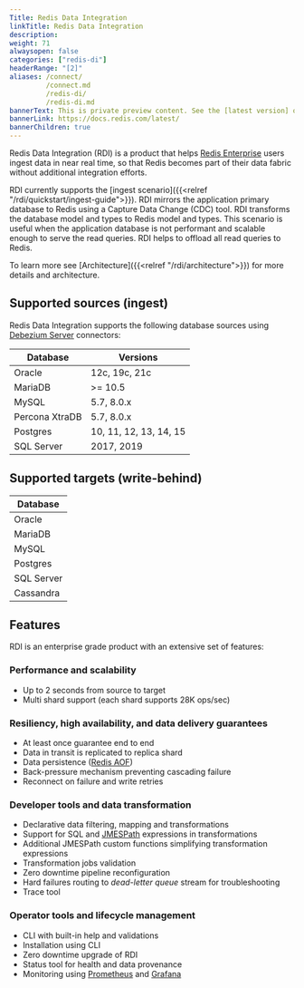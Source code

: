 ```yaml
---
Title: Redis Data Integration
linkTitle: Redis Data Integration
description:
weight: 71
alwaysopen: false
categories: ["redis-di"]
headerRange: "[2]"
aliases: /connect/
         /connect.md
         /redis-di/
         /redis-di.md
bannerText: This is private preview content. See the [latest version] of the site.
bannerLink: https://docs.redis.com/latest/
bannerChildren: true
---
```


Redis Data Integration (RDI) is a product that helps [Redis Enterprise](https://redis.com/redis-enterprise-software/overview/) users ingest data in near real time, so that Redis becomes part of their data fabric without additional integration efforts.

RDI currently supports the [ingest scenario]({{<relref "/rdi/quickstart/ingest-guide">}}). RDI mirrors the application primary database to Redis using a Capture Data Change (CDC) tool. RDI transforms the database model and types to Redis model and types. This scenario is useful when the application database is not performant and scalable enough to serve the read queries. RDI helps to offload all read queries to Redis.

To learn more see [Architecture]({{<relref "/rdi/architecture">}}) for more details and architecture.

## Supported sources (ingest)

Redis Data Integration supports the following database sources using [Debezium Server](https://debezium.io/documentation/reference/stable/operations/debezium-server.html) connectors:

| Database       | Versions               |
| -------------- | ---------------------- |
| Oracle         | 12c, 19c, 21c          |
| MariaDB        | >= 10.5                |
| MySQL          | 5.7, 8.0.x             |
| Percona XtraDB | 5.7, 8.0.x             |
| Postgres       | 10, 11, 12, 13, 14, 15 |
| SQL Server     | 2017, 2019             |

## Supported targets (write-behind)

| Database   |
| ---------- |
| Oracle     |
| MariaDB    |
| MySQL      |
| Postgres   |
| SQL Server |
| Cassandra  |

## Features

RDI is an enterprise grade product with an extensive set of features:

### Performance and scalability

- Up to 2 seconds from source to target
- Multi shard support (each shard supports 28K ops/sec)

### Resiliency, high availability, and data delivery guarantees

- At least once guarantee end to end
- Data in transit is replicated to replica shard
- Data persistence ([Redis AOF](https://redis.io/docs/management/persistence/))
- Back-pressure mechanism preventing cascading failure
- Reconnect on failure and write retries

### Developer tools and data transformation

- Declarative data filtering, mapping and transformations
- Support for SQL and [JMESPath](https://jmespath.org/) expressions in transformations
- Additional JMESPath custom functions simplifying transformation expressions
- Transformation jobs validation
- Zero downtime pipeline reconfiguration
- Hard failures routing to _dead-letter queue_ stream for troubleshooting
- Trace tool

### Operator tools and lifecycle management

- CLI with built-in help and validations
- Installation using CLI
- Zero downtime upgrade of RDI
- Status tool for health and data provenance
- Monitoring using [Prometheus](https://prometheus.io/) and [Grafana](https://grafana.com/)
